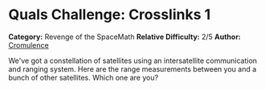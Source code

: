 # Quals Challenge: Crosslinks 1 #

**Category:** Revenge of the SpaceMath
**Relative Difficulty:** 2/5
**Author:** [Cromulence](https://cromulence.com/)

We've got a constellation of satellites using an intersatellite communication and ranging system. Here are the range measurements between you and a bunch of other satellites. Which one are you?
